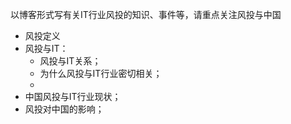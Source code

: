 以博客形式写有关IT行业风投的知识、事件等，请重点关注风投与中国

* 风投定义 
* 风投与IT：
  * 风投与IT关系；
  * 为什么风投与IT行业密切相关；
  * 
* 中国风投与IT行业现状；
* 风投对中国的影响；